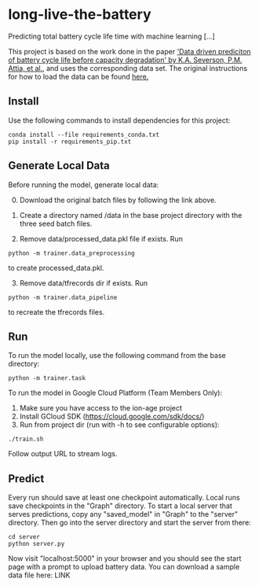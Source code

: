 # long-live-the-battery
Predicting total battery cycle life time with machine learning [...]

This project is based on the work done in the paper ['Data driven prediciton of battery cycle life before capacity degradation' by K.A. Severson, P.M. Attia, et al.](https://www.nature.com/articles/s41560-019-0356-8), and uses the corresponding data set.  The original instructions for how to load the data can be found [here.](https://github.com/rdbraatz/data-driven-prediction-of-battery-cycle-life-before-capacity-degradation)


## Install
Use the following commands to install dependencies for this project:
```
conda install --file requirements_conda.txt
pip install -r requirements_pip.txt
```

## Generate Local Data
Before running the model, generate local data:

0. Download the original batch files by following the link above.
1. Create a directory named /data in the base project directory with the three seed batch files.

2. Remove data/processed_data.pkl file if exists.  Run
```
python -m trainer.data_preprocessing
```
to create processed_data.pkl.

3. Remove data/tfrecords dir if exists.  Run
```
python -m trainer.data_pipeline
```
to recreate the tfrecords files.


## Run
To run the model locally, use the following command from the base directory:
```
python -m trainer.task
```

To run the model in Google Cloud Platform (Team Members Only):

1. Make sure you have access to the ion-age project
2. Install GCloud SDK (https://cloud.google.com/sdk/docs/)
3. Run from project dir (run with -h to see configurable options):
```
./train.sh
```
Follow output URL to stream logs.


## Predict
Every run should save at least one checkpoint automatically. Local runs save checkpoints in the "Graph" directory. To start a local server that serves predictions, copy any "saved_model" in "Graph" to the "server" directory. Then go into the server directory and start the server from there:
```
cd server
python server.py
```
Now visit "localhost:5000" in your browser and you should see the start page with a prompt to upload battery data. You can download a sample data file here: LINK
